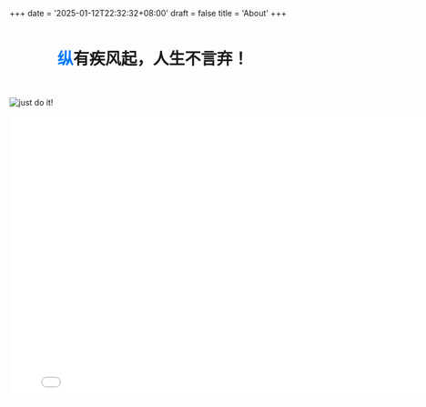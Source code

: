 +++
date = '2025-01-12T22:32:32+08:00'
draft = false
title = 'About'
+++

<div style="text-align: center; margin: 50px 0;">
    <h1 style="font-family: -apple-system, BlinkMacSystemFont, 'SF Pro Display', sans-serif; font-weight: 700;">
        <span style="color: #007AFF;">纵</span>有疾风起，人生不言弃！
    </h1>
</div>

![just do it!](https://pisces.now.cc/d/BQACAgUAAxkDAAN5Z4eauaYKblpvAmR2MBRBbrTcqt4AAv0UAAIDzDlUKHNhtLS1wwQ2BA "HaH")

<iframe 
    src="//player.bilibili.com/player.html?aid=113440991485820&bvid=BV1FwDDYGEvJ&cid=26654671085&p=1&high_quality=1&danmaku=1" 
    width="800" 
    height="500" 
    scrolling="no" 
    border="0" 
    frameborder="no" 
    framespacing="0" 
    allowfullscreen="true"
    sandbox="allow-top-navigation allow-same-origin allow-forms allow-scripts allow-popups"
    allow="autoplay">
</iframe>
